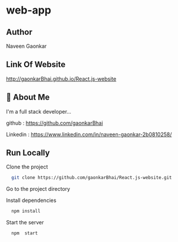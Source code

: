# web-app
## Author

Naveen Gaonkar
## Link Of Website
http://gaonkarBhai.github.io/React.js-website
## 🚀 About Me
I'm a full stack developer...

github : https://github.com/gaonkarBhai

Linkedin : https://www.linkedin.com/in/naveen-gaonkar-2b0810258/



## Run Locally

Clone the project

```bash
  git clone https://github.com/gaonkarBhai/React.js-website.git
```

Go to the project directory


Install dependencies

```bash
  npm install
```

Start the server

```bash
  npm  start
```

